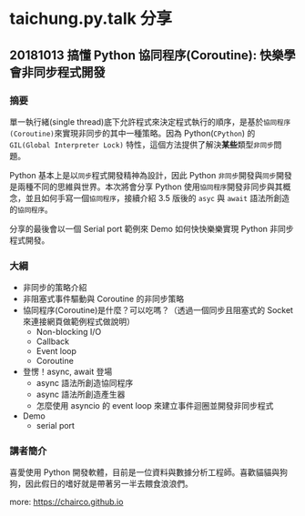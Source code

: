 # taichung.py.talk 分享


## 20181013 搞懂 Python 協同程序(Coroutine): 快樂學會非同步程式開發 


### 摘要

單一執行緒(single thread)底下允許程式來決定程式執行的順序，是基於`協同程序(Coroutine)`來實現非同步的其中一種策略。因為 Python(`CPython`) 的 `GIL(Global Interpreter Lock)` 特性，這個方法提供了解決**某些**類型`非同步`問題。

Python 基本上是以`同步`程式開發精神為設計，因此 Python `非同步`開發與`同步`開發是兩種不同的思維與世界。本次將會分享 Python 使用`協同程序`開發非同步與其概念，並且如何手寫一個`協同程序`，接續介紹 3.5 版後的 `asyc` 與 `await` 語法所創造的`協同程序`。

分享的最後會以一個 Serial port 範例來 Demo 如何快快樂樂實現 Python 非同步程式開發。


### 大綱

+ 非同步的策略介紹
+ 非阻塞式事件驅動與 Coroutine 的非同步策略
+ 協同程序(Coroutine)是什麼？可以吃嗎？（透過一個同步且阻塞式的 Socket 來連接網頁做範例程式做說明）
    - Non-blocking I/O
    - Callback
    - Event loop
    - Coroutine
+ 登愣！async, await 登場
    - async 語法所創造協同程序
    - async 語法所創造產生器
    - 怎麼使用 asyncio 的 event loop 來建立事件迴圈並開發非同步程式
+ Demo 
    - serial port


### 講者簡介

喜愛使用 Python 開發軟體，目前是一位資料與數據分析工程師。喜歡貓貓與狗狗，因此假日的嗜好就是帶著另一半去餵食浪浪們。

more: https://chairco.github.io
